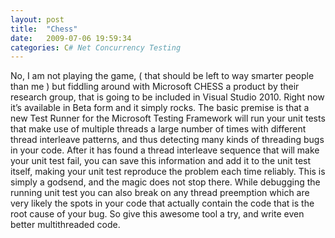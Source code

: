 ```yaml
---
layout: post
title:  "Chess"
date:   2009-07-06 19:59:34
categories: C# Net Concurrency Testing
---
```


No, I am not playing the game, ( that should be left to way smarter people than me ) but fiddling around with Microsoft CHESS a product by their research group, that is going to be included in Visual Studio 2010. Right now it’s available in Beta form and it simply rocks. The basic premise is that a new Test Runner for the Microsoft Testing Framework will run your unit tests that make use of multiple threads a large number of times with different thread interleave patterns, and thus detecting many kinds of threading bugs in your code. After it has found a thread interleave sequence that will make your unit test fail, you can save this information and add it to the unit test itself, making your unit test reproduce the problem each time reliably. This is simply a godsend, and the magic does not stop there. While debugging the running unit test you can also break on any thread preemption which are very likely the spots in your code that actually contain the code that is the root cause of your bug. So give this awesome tool a try, and write even better multithreaded code.


